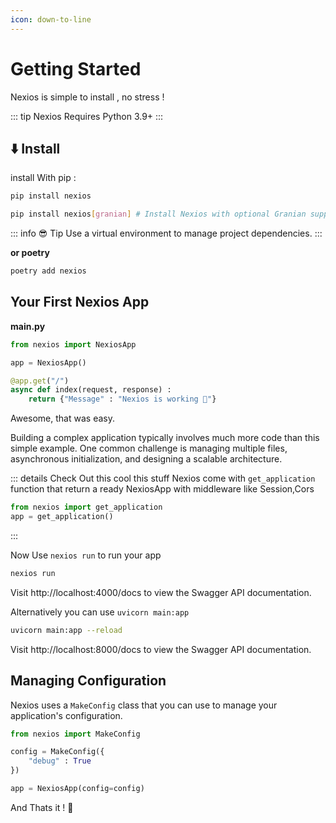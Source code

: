 ```yaml
---
icon: down-to-line
---
```


# Getting Started  <Badge type="tip" text="2.4.0" />

Nexios is simple to install , no stress !

::: tip
Nexios Requires Python 3.9+
:::



## ⬇️ Install 
install With pip :

```sh
pip install nexios

pip install nexios[granian] # Install Nexios with optional Granian support
```

::: info 😎 Tip
Use a virtual environment to manage project dependencies.
:::

**____________________or poetry____________________**

```bash
poetry add nexios
```


## Your First Nexios App
**main.py**
```py
from nexios import NexiosApp

app = NexiosApp()

@app.get("/")
async def index(request, response) :
    return {"Message" : "Nexios is working 🚀"}

```



Awesome, that was easy.

Building a complex application typically involves much more code than this simple example. One common challenge is managing multiple files, asynchronous initialization, and designing a scalable architecture.


::: details Check Out this cool this stuff
Nexios come with `get_application` function that return a ready NexiosApp  with middleware like Session,Cors
```py {2}
from nexios import get_application
app = get_application()

```
:::

Now Use `nexios run` to run your app

```bash
nexios run
```
Visit http://localhost:4000/docs to view the Swagger API documentation.

Alternatively you can use `uvicorn main:app`

```bash
uvicorn main:app --reload
```

Visit http://localhost:8000/docs to view the Swagger API documentation.

## Managing Configuration

Nexios uses a `MakeConfig` class that you can use to manage your application's configuration.

```py
from nexios import MakeConfig

config = MakeConfig({
    "debug" : True
})

app = NexiosApp(config=config)


```

And Thats it ! 🚀